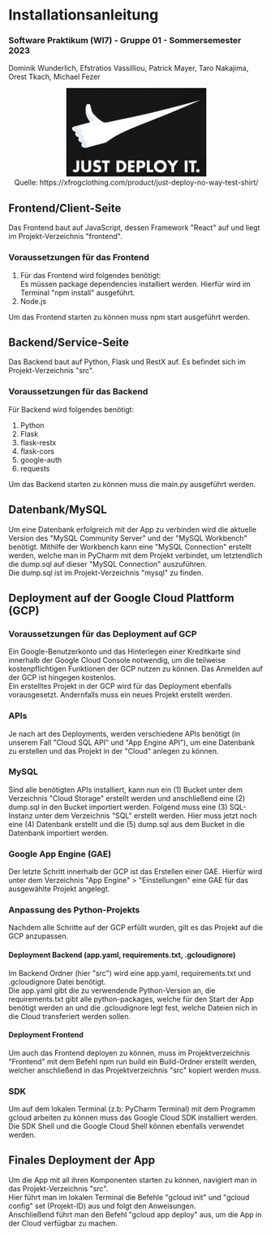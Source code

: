 # Installationsanleitung
### Software Praktikum (WI7) - Gruppe 01 - Sommersemester 2023<br>

Dominik Wunderlich, Efstratios Vassilliou, Patrick Mayer, Taro Nakajima, Orest Tkach, Michael Fezer

<p align="center">
<img src="img.png" alt=""> <br>
Quelle: https://xfrogclothing.com/product/just-deploy-no-way-test-shirt/
</p>


## Frontend/Client-Seite
Das Frontend baut auf JavaScript, dessen Framework "React" auf und liegt im Projekt-Verzeichnis "frontend".

### Voraussetzungen für das Frontend
1. Für das Frontend wird folgendes benötigt:<br>
Es müssen package dependencies installiert werden. Hierfür wird im Terminal "npm install" ausgeführt.<br>
2. Node.js

Um das Frontend starten zu können muss npm start ausgeführt werden.


## Backend/Service-Seite
Das Backend baut auf Python, Flask und RestX auf.
Es befindet sich im Projekt-Verzeichnis "src".

### Voraussetzungen für das Backend
Für Backend wird folgendes benötigt:<br>
1. Python<br>
2. Flask <br>
3. flask-restx<br>
4. flask-cors<br>
5. google-auth<br>
6. requests

Um das Backend starten zu können muss die main.py ausgeführt werden. 

## Datenbank/MySQL
Um eine Datenbank erfolgreich mit der App zu verbinden wird die aktuelle Version des "MySQL Community Server"
und der "MySQL Workbench" benötigt. Mithilfe der Workbench kann eine "MySQL Connection" erstellt werden, welche 
man in PyCharm mit dem Projekt verbindet, um letztendlich die dump.sql auf dieser "MySQL Connection" auszuführen. <br>
Die dump.sql ist im Projekt-Verzeichnis "mysql" zu finden.


## Deployment auf der Google Cloud Plattform (GCP)
### Voraussetzungen für das Deployment auf GCP
Ein Google-Benutzerkonto und das Hinterlegen einer Kreditkarte sind innerhalb der Google Cloud Console notwendig, um die teilweise kostenpflichtigen Funktionen der 
GCP nutzen zu können. Das Anmelden auf der GCP ist hingegen kostenlos. <br>
Ein erstelltes Projekt in der GCP wird für das Deployment ebenfalls vorausgesetzt. Andernfalls 
muss ein neues Projekt erstellt werden.

### APIs
Je nach art des Deployments, werden verschiedene APIs benötigt (in unserem Fall "Cloud SQL API" und "App Engine API"), 
um eine Datenbank zu erstellen und das Projekt in der "Cloud" anlegen zu können. <br>

### MySQL
Sind alle benötigten APIs installiert, kann nun ein (1) Bucket unter dem Verzeichnis "Cloud Storage" erstellt werden und 
anschließend eine (2) dump.sql in den Bucket importiert werden. Folgend muss eine (3) SQL-Instanz unter dem Verzeichnis 
"SQL" erstellt werden. Hier muss jetzt noch eine (4) Datenbank erstellt und die (5) dump.sql aus dem
Bucket in die Datenbank importiert werden.

### Google App Engine (GAE)
Der letzte Schritt innerhalb der GCP ist das Erstellen einer GAE. Hierfür wird unter dem Verzeichnis 
"App Engine" > "Einstellungen" eine GAE für das ausgewählte Projekt angelegt.

### Anpassung des Python-Projekts
Nachdem alle Schritte auf der GCP erfüllt wurden, gilt es das Projekt auf die GCP anzupassen.<br>

#### Deployment Backend (app.yaml, requirements.txt, .gcloudignore)
Im Backend Ordner (hier "src") wird eine app.yaml, requirements.txt und .gcloudignore Datei
benötigt. <br>
Die app.yaml gibt die zu verwendende Python-Version an, die requirements.txt gibt alle
python-packages, welche für den Start der App benötigt werden an und die .gcloudignore legt fest, welche Dateien nich
in die Cloud transferiert werden sollen.<br>

#### Deployment Frontend
Um auch das Frontend deployen zu können, muss im Projektverzeichnis "Frontend" mit dem Befehl npm run build
ein Build-Ordner erstellt werden, welcher anschließend in das Projektverzeichnis "src" kopiert werden muss.

### SDK
Um auf dem lokalen Terminal (z.b: PyCharm Terminal) mit dem Programm gcloud arbeiten zu können muss das Google Cloud SDK installiert werden.<br>
Die SDK Shell und die Google Cloud Shell können ebenfalls verwendet werden.

## Finales Deployment der App
Um die App mit all ihren Komponenten starten zu können, navigiert man in das Projekt-Verzeichnis "src". <br>
Hier führt man im lokalen Terminal die Befehle "gcloud init" und "gcloud config" set (Projekt-ID) aus und folgt den Anweisungen. <br>
Anschließend führt man den Befehl "gcloud app deploy" aus, um die App in der Cloud verfügbar zu machen.